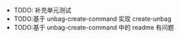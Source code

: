 - TODO: 补充单元测试
- TODO:基于 unbag-create-command 实现 create-unbag
- TODO:基于 unbag-create-command 中的 readme 有问题